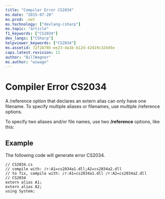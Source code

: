 ```yaml
---
title: "Compiler Error CS2034"
ms.date: "2015-07-20"
ms.prod: .net
ms.technology: ["devlang-csharp"]
ms.topic: "article"
f1_keywords: ["CS2034"]
dev_langs: ["CSharp"]
helpviewer_keywords: ["CS2034"]
ms.assetid: 72f2b785-ee23-4a1b-b12d-42d19c324d5e
caps.latest.revision: 11
author: "BillWagner"
ms.author: "wiwagn"
---
```

# Compiler Error CS2034
A /reference option that declares an extern alias can only have one filename. To specify multiple aliases or filenames, use multiple /reference options.  
  
 To specify two aliases and/or file names, use two **/reference** options, like this:  
  
## Example  
 The following code will generate error CS2034.  
  
```  
// CS2034.cs  
// compile with: /r:A1=cs2034a1.dll;A2=cs2034a2.dll  
// to fix, compile with: /r:A1=cs2034a1.dll /r:A2=cs2034a2.dll  
// CS2034  
extern alias A1;  
extern alias A2;  
using System;  
```
